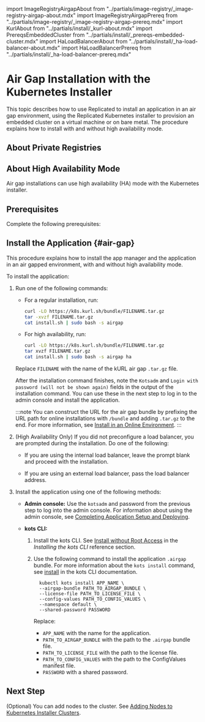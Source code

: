 import ImageRegistryAirgapAbout from "../partials/image-registry/_image-registry-airgap-about.mdx"
import ImageRegistryAirgapPrereq from "../partials/image-registry/_image-registry-airgap-prereq.mdx"
import KurlAbout from "../partials/install/_kurl-about.mdx"
import PrereqsEmbeddedCluster from "../partials/install/_prereqs-embedded-cluster.mdx"
import HaLoadBalancerAbout from "../partials/install/_ha-load-balancer-about.mdx"
import HaLoadBalancerPrereq from "../partials/install/_ha-load-balancer-prereq.mdx"

# Air Gap Installation with the Kubernetes Installer

This topic describes how to use Replicated to install an application in an air gap environment, using the Replicated Kubernetes installer to provision an embedded cluster on a virtual machine or on bare metal. The procedure explains how to install with and without high availability mode.

<KurlAbout/>

## About Private Registries

<ImageRegistryAirgapAbout/>

## About High Availability Mode

Air gap installations can use high availability (HA) mode with the Kubernetes installer.

<HaLoadBalancerAbout/>

## Prerequisites

Complete the following prerequisites:

<PrereqsEmbeddedCluster/>

<ImageRegistryAirgapPrereq/>

<HaLoadBalancerPrereq/>

## Install the Application {#air-gap}

This procedure explains how to install the app manager and the application in an air gapped environment, with and without high availability mode.

To install the application:

1. Run one of the following commands:

    - For a regular installation, run:

      ```bash
      curl -LO https://k8s.kurl.sh/bundle/FILENAME.tar.gz
      tar -xvzf FILENAME.tar.gz
      cat install.sh | sudo bash -s airgap
      ```

    - For high availability, run:

      ```bash
      curl -LO https://k8s.kurl.sh/bundle/FILENAME.tar.gz
      tar xvzf FILENAME.tar.gz
      cat install.sh | sudo bash -s airgap ha
      ```

    Replace `FILENAME` with the name of the kURL air gap `.tar.gz` file.

    After the installation command finishes, note the `Kotsadm` and `Login with password (will not be shown again)` fields in the output of the installation command. You can use these in the next step to log in to the admin console and install the application.

    :::note
    You can construct the URL for the air gap bundle by prefixing the URL path for online installations with `/bundle` and adding `.tar.gz` to the end. For more information, see [Install in an Online Environment](#online).
    :::

  1. (High Availability Only) If you did not preconfigure a load balancer, you are prompted during the installation. Do one of the following:

      - If you are using the internal load balancer, leave the prompt blank and proceed with the installation.

      - If you are using an external load balancer, pass the load balancer address.
  
  1. Install the application using one of the following methods:

      - **Admin console:** Use the `kotsadm` and password from the previous step to log into the admin console. For information about using the admin console, see [Completing Application Setup and Deploying](installing-app-setup).

      - **kots CLI:**

          1. Install the kots CLI. See [Install without Root Access](/reference/kots-cli-getting-started#install-without-root-access) in the _Installing the kots CLI_ reference section.
          1. Use the following command to install the application `.airgap` bundle. For more information about the `kots install` command, see [install](../reference/kots-cli-install) in the kots CLI documentation.

              ```
                kubectl kots install APP_NAME \
                --airgap-bundle PATH_TO_AIRGAP_BUNDLE \
                --license-file PATH_TO_LICENSE_FILE \
                --config-values PATH_TO_CONFIG_VALUES \
                --namespace default \
                --shared-password PASSWORD
              ```

              Replace:
              * `APP_NAME` with the name for the application.
              * `PATH_TO_AIRGAP_BUNDLE` with the path to the `.airgap` bundle file.
              * `PATH_TO_LICENSE_FILE` with the path to the license file.
              * `PATH_TO_CONFIG_VALUES` with the path to the ConfigValues manifest file.
              * `PASSWORD` with a shared password.

## Next Step

(Optional) You can add nodes to the cluster. See [Adding Nodes to Kubernetes Installer Clusters](cluster-management-add-nodes).